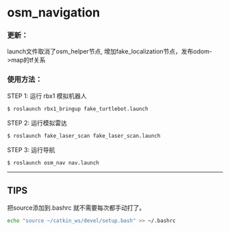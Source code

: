 # osm_navigation

### 更新：
launch文件取消了osm_helper节点, 增加fake_localization节点，发布odom->map的tf关系


### 使用方法：
STEP 1: 运行 rbx1 模拟机器人
```bash
$ roslaunch rbx1_bringup fake_turtlebot.launch
```
STEP 2: 运行模拟雷达
```bash
$ roslaunch fake_laser_scan fake_laser_scan.launch
```

STEP 3: 运行导航
```bash
$ roslaunch osm_nav nav.launch
```

---
## TIPS
把source添加到.bashrc 就不需要每次都手动打了。
```bash
echo "source ~/catkin_ws/devel/setup.bash" >> ~/.bashrc
```

